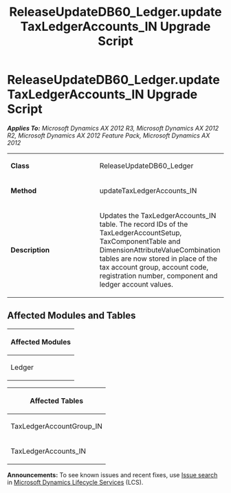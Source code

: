 ﻿---
title: ReleaseUpdateDB60_Ledger.updateTaxLedgerAccounts_IN Upgrade Script
TOCTitle: ReleaseUpdateDB60_Ledger.updateTaxLedgerAccounts_IN Upgrade Script
ms:assetid: 3f88a8d5-5f1a-c7da-bc7f-5b8330e4bb88
ms:mtpsurl: https://msdn.microsoft.com/en-us/library/JJ718788(v=AX.60)
ms:contentKeyID: 49707832
ms.date: 05/18/2015
mtps_version: v=AX.60
---

# ReleaseUpdateDB60\_Ledger.updateTaxLedgerAccounts\_IN Upgrade Script 


_**Applies To:** Microsoft Dynamics AX 2012 R3, Microsoft Dynamics AX 2012 R2, Microsoft Dynamics AX 2012 Feature Pack, Microsoft Dynamics AX 2012_

<table>
<colgroup>
<col style="width: 50%" />
<col style="width: 50%" />
</colgroup>
<tbody>
<tr class="odd">
<td><p><strong>Class</strong></p></td>
<td><p>ReleaseUpdateDB60_Ledger</p></td>
</tr>
<tr class="even">
<td><p><strong>Method</strong></p></td>
<td><p>updateTaxLedgerAccounts_IN</p></td>
</tr>
<tr class="odd">
<td><p><strong>Description</strong></p></td>
<td><p>Updates the TaxLedgerAccounts_IN table. The record IDs of the TaxLedgerAccountSetup, TaxComponentTable and DimensionAttributeValueCombination tables are now stored in place of the tax account group, account code, registration number, component and ledger account values.</p></td>
</tr>
</tbody>
</table>


## Affected Modules and Tables

<table>
<colgroup>
<col style="width: 100%" />
</colgroup>
<thead>
<tr class="header">
<th><p>Affected Modules</p></th>
</tr>
</thead>
<tbody>
<tr class="odd">
<td><p>Ledger</p></td>
</tr>
</tbody>
</table>


<table>
<colgroup>
<col style="width: 100%" />
</colgroup>
<thead>
<tr class="header">
<th><p>Affected Tables</p></th>
</tr>
</thead>
<tbody>
<tr class="odd">
<td><p>TaxLedgerAccountGroup_IN</p></td>
</tr>
<tr class="even">
<td><p>TaxLedgerAccounts_IN</p></td>
</tr>
</tbody>
</table>

  
**Announcements:** To see known issues and recent fixes, use [Issue search](http://go.microsoft.com/fwlink/?linkid=389258) in [Microsoft Dynamics Lifecycle Services](http://go.microsoft.com/fwlink/?linkid=306505) (LCS).

